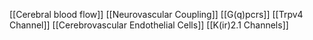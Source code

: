[[Cerebral blood flow]]
[[Neurovascular Coupling]]
[[G(q)pcrs]]
[[Trpv4 Channel]]
[[Cerebrovascular Endothelial Cells]]
[[K(ir)2.1 Channels]]
